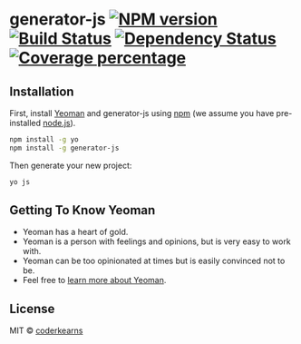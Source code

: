 # generator-js [![NPM version][npm-image]][npm-url] [![Build Status][travis-image]][travis-url] [![Dependency Status][daviddm-image]][daviddm-url] [![Coverage percentage][coveralls-image]][coveralls-url]
> 

## Installation

First, install [Yeoman](http://yeoman.io) and generator-js using [npm](https://www.npmjs.com/) (we assume you have pre-installed [node.js](https://nodejs.org/)).

```bash
npm install -g yo
npm install -g generator-js
```

Then generate your new project:

```bash
yo js
```

## Getting To Know Yeoman

 * Yeoman has a heart of gold.
 * Yeoman is a person with feelings and opinions, but is very easy to work with.
 * Yeoman can be too opinionated at times but is easily convinced not to be.
 * Feel free to [learn more about Yeoman](http://yeoman.io/).

## License

MIT © [coderkearns]()


[npm-image]: https://badge.fury.io/js/generator-js.svg
[npm-url]: https://npmjs.org/package/generator-js
[travis-image]: https://travis-ci.com/coderkearns/generator-js.svg?branch=master
[travis-url]: https://travis-ci.com/coderkearns/generator-js
[daviddm-image]: https://david-dm.org/coderkearns/generator-js.svg?theme=shields.io
[daviddm-url]: https://david-dm.org/coderkearns/generator-js
[coveralls-image]: https://coveralls.io/repos/coderkearns/generator-js/badge.svg
[coveralls-url]: https://coveralls.io/r/coderkearns/generator-js
